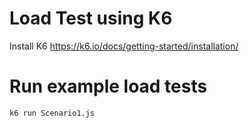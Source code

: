# Load Test using K6

Install K6 https://k6.io/docs/getting-started/installation/
# Run example load tests

```
k6 run Scenario1.js

```
